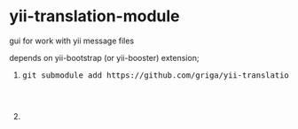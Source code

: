 yii-translation-module
======================

gui for work with yii message files

depends on yii-bootstrap (or yii-booster) extension;


1. <pre>git submodule add https://github.com/griga/yii-translation-module.git protected/modules/translation<pre>

2. 